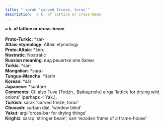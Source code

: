 ```yaml
---
title: " sarak 'carved frieze, torus'"
description:  a k. of lattice or cross-beam
---
```

<p data-pagefind-weight="0.5">
<strong> a k. of lattice or cross-beam</strong><br><br>
<strong>Proto-Turkic</strong>:  *sar-<br>
<strong>Altaic etymology</strong>:  Altaic etymology<br>
<strong> Proto-Altaic</strong>:  *šèru<br>
<strong>Nostratic</strong>:  Nostratic<br>
<strong>Russian meaning</strong>:  вид решетки или балки<br>
<strong>Turkic</strong>:  *sar-<br>
<strong>Mongolian</strong>:  *sara-<br>
<strong>Tungus-Manchu</strong>:  *šerin<br>
<strong>Korean</strong>:  *sár<br>
<strong>Japanese</strong>:  *sùntare<br>
<strong>Comments</strong>:  Cf. also Tuva (Todzh., Вайнштейн) a'rga 'lattice for drying wild onions' (perhaps < Yak.).<br>
<strong>Turkish</strong>:  sarak 'carved frieze, torus'<br>
<strong>Chuvash</strong>:  surban dial. 'window blind'<br>
<strong>Yakut</strong>:  argɨ 'cross-bar for drying things'<br>
<strong>Kirghiz</strong>:  sarap 'stringer beam', sarɨ 'wooden frame of a frame-house'<br>

</p>
